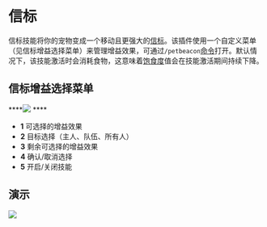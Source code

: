 # 信标

信标技能将你的宠物变成一个移动且更强大的[信标](http://www.minecraftwiki.net/wiki/Beacon_Block)。该插件使用一个自定义菜单（见信标增益选择菜单）来管理增益效果，可通过`/petbeacon`[命令](../setup/commands.md#skill-commands)打开。默认情况下，该技能激活时会消耗食物，这意味着[饱食度](../systems/hungersystem.md)值会在技能激活期间持续下降。

## 信标增益选择菜单

\*\*\*\*![](../.gitbook/assets/beacon_inv.png) ****

* **1** 可选择的增益效果
* **2** 目标选择（主人、队伍、所有人）
* **3** 剩余可选择的增益效果
* **4** 确认/取消选择
* **5** 开启/关闭技能

## 演示  

![](../.gitbook/assets/beacon.gif)